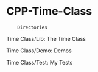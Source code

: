 # CPP-Time-Class

        Directories

Time Class/Lib: The Time Class

Time Class/Demo: Demos

Time Class/Test: My Tests
